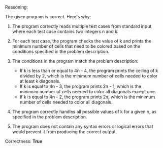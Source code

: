 Reasoning:

The given program is correct. Here's why:

1. The program correctly reads multiple test cases from standard input, where each test case contains two integers n and k.

2. For each test case, the program checks the value of k and prints the minimum number of cells that need to be colored based on the conditions specified in the problem description.

3. The conditions in the program match the problem description:
   - If k is less than or equal to 4n - 4, the program prints the ceiling of k divided by 2, which is the minimum number of cells needed to color at least k diagonals.
   - If k is equal to 4n - 3, the program prints 2n - 1, which is the minimum number of cells needed to color all diagonals except one.
   - If k is equal to 4n - 2, the program prints 2n, which is the minimum number of cells needed to color all diagonals.

4. The program correctly handles all possible values of k for a given n, as specified in the problem description.

5. The program does not contain any syntax errors or logical errors that would prevent it from producing the correct output.

Correctness: **True**